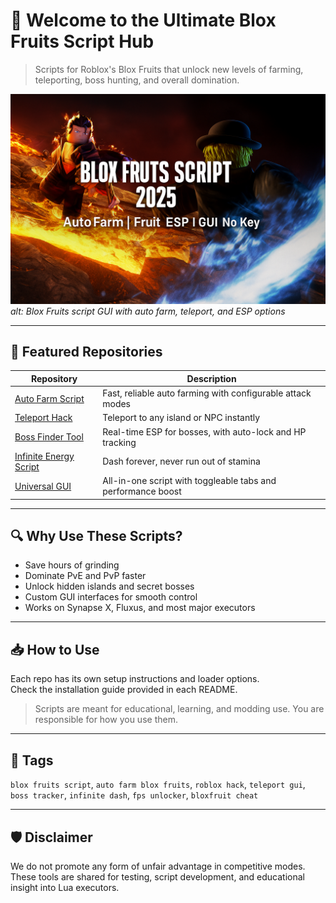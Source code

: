 # 🍍 Welcome to the Ultimate Blox Fruits Script Hub

> Scripts for Roblox's Blox Fruits that unlock new levels of farming, teleporting, boss hunting, and overall domination.

![Blox Fruits GUI Overview](assets/script-menu.png)
*alt: Blox Fruits script GUI with auto farm, teleport, and ESP options*

---

## 🚀 Featured Repositories

| Repository | Description |
|------------|-------------|
| [Auto Farm Script](https://github.com/Blox-Fruits-Script-Hub/.github/blob/main/profile/README_Auto_Farm.md) | Fast, reliable auto farming with configurable attack modes |
| [Teleport Hack](https://github.com/Blox-Fruits-Script-Hub/.github/blob/main/profile/README_Teleport_Hack.md) | Teleport to any island or NPC instantly |
| [Boss Finder Tool](https://github.com/Blox-Fruits-Script-Hub/.github/blob/main/profile/README_Boss_Finder.md) | Real-time ESP for bosses, with auto-lock and HP tracking |
| [Infinite Energy Script](https://github.com/Blox-Fruits-Script-Hub/.github/blob/main/profile/README_Infinite_Energy.md) | Dash forever, never run out of stamina |
| [Universal GUI](https://github.com/Blox-Fruits-Script-Hub/.github/blob/main/profile/README_Universal_GUI.md) | All-in-one script with toggleable tabs and performance boost |

---

## 🔍 Why Use These Scripts?
- Save hours of grinding
- Dominate PvE and PvP faster
- Unlock hidden islands and secret bosses
- Custom GUI interfaces for smooth control
- Works on Synapse X, Fluxus, and most major executors

---

## 📥 How to Use
Each repo has its own setup instructions and loader options.  
Check the installation guide provided in each README.

> Scripts are meant for educational, learning, and modding use. You are responsible for how you use them.

---

## 🧠 Tags
`blox fruits script`, `auto farm blox fruits`, `roblox hack`, `teleport gui`, `boss tracker`, `infinite dash`, `fps unlocker`, `bloxfruit cheat`

---

## 🛡 Disclaimer
We do not promote any form of unfair advantage in competitive modes. These tools are shared for testing, script development, and educational insight into Lua executors.
